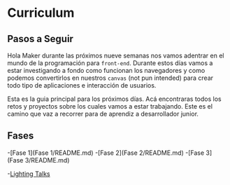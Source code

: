 # Curriculum

## Pasos a Seguir

Hola Maker durante las próximos nueve semanas nos vamos adentrar en el mundo de la programación para `front-end`. Durante estos días vamos a estar investigando a fondo como funcionan los navegadores y como podemos convertirlos en nuestros `canvas` (not pun intended) para crear todo tipo de aplicaciones e interacción de usuarios.

Esta es la guia principal para los próximos días. Acá encontraras todos los retos y proyectos sobre los cuales vamos a estar trabajando. Este es el camino que vaz a recorrer para de aprendiz a desarrollador junior.


## Fases

-[Fase 1](Fase 1/README.md)
-[Fase 2](Fase 2/README.md)
-[Fase 3](Fase 3/README.md)

-[Lighting Talks](lighting-talks/README.md)
